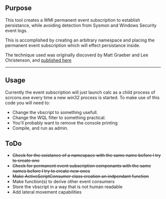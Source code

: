 ## Purpose

This tool creates a WMI permanent event subscription to establish persistance, while avoiding detection from Sysmon and Windows Security event logs. 

This is accomplished by creating an arbitrary namespace and placing the permanent event subscription which will effect persistance inside.

The technique used was originally discoverd by Matt Graeber and Lee Christenson, and [published here](https://specterops.io/assets/resources/Subverting_Sysmon.pdf)

---

## Usage

Currently the event subscription will just launch calc as a child process of scrcons.exe every time a new win32 process is started. To make use of this code you will need to:

- Change the vbscript to something usefull.
- Change the WQL filter to something practical.
- You'll probably want to remove the console printing
- Compile, and run as admin.

## ToDo

- <strike>Check for the existance of a namespace with the same name before I try to create one
- Check for permanent event subscription componants with the same names before I try to create new ones
- Make ActiveScriptConsumer class creation an indpendant function</strike>
- Make function(s) to derive other event consumers
- Store the vbscript in a way that is not human readable
- Add lateral movement capabilities
